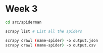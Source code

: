 # Week 3

```bash
cd src/spiderman
```

```bash
scrapy list # List all the spiders
```

```bash
scrapy crawl (name-spider) -o output.json
scrapy crawl (name-spider) -o output.csv
```
